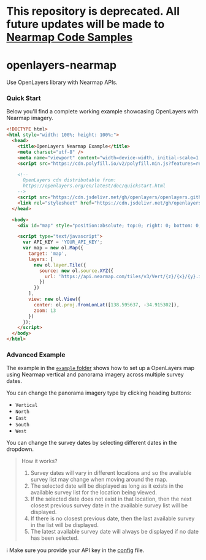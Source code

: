 # This repository is deprecated. All future updates will be made to [Nearmap Code Samples](https://github.com/nearmap/nearmap-sample-code/tree/master/openlayers)

# openlayers-nearmap
Use OpenLayers library with Nearmap APIs.

### Quick Start
Below you'll find a complete working example showcasing OpenLayers with Nearmap imagery.

```html
<!DOCTYPE html>
<html style="width: 100%; height: 100%;">
  <head>
    <title>OpenLayers Nearmap Example</title>
    <meta charset="utf-8" />
    <meta name="viewport" content="width=device-width, initial-scale=1.0">
    <script src="https://cdn.polyfill.io/v2/polyfill.min.js?features=requestAnimationFrame,Element.prototype.classList"></script>

    <!--
      OpenLayers cdn distributable from:
      https://openlayers.org/en/latest/doc/quickstart.html
    -->
    <script src="https://cdn.jsdelivr.net/gh/openlayers/openlayers.github.io@master/en/v6.1.1/build/ol.js"></script>
    <link rel="stylesheet" href="https://cdn.jsdelivr.net/gh/openlayers/openlayers.github.io@master/en/v6.1.1/css/ol.css" type="text/css">
  </head>

  <body>
    <div id="map" style="position:absolute; top:0; right: 0; bottom: 0; left:0;"></div>

    <script type="text/javascript">
      var API_KEY = 'YOUR_API_KEY';
      var map = new ol.Map({
        target: 'map',
        layers: [
          new ol.layer.Tile({
            source: new ol.source.XYZ({
              url: 'https://api.nearmap.com/tiles/v3/Vert/{z}/{x}/{y}.img?tertiary=satellite&apikey=' + API_KEY
            })
          })
        ],
        view: new ol.View({
          center: ol.proj.fromLonLat([138.595637, -34.915302]),
          zoom: 13
        })
      });
    </script>
  </body>
</html>
```

### Advanced Example

The example in the [`example` folder](./example/) shows how to set up a OpenLayers map using Nearmap vertical and panorama imagery across multiple survey dates.

You can change the panorama imagery type by clicking heading buttons:

- `Vertical`
- `North`
- `East`
- `South`
- `West`

You can change the survey dates by selecting different dates in the dropdown.

> How it works?
>
> 1. Survey dates will vary in different locations and so the available survey list may change when moving around the map. 
> 2. The selected date will be displayed as long as it exists in the available survey list for the location being viewed. 
> 3. If the selected date does not exist in that location, then the next closest previous survey date in the available survey list will be displayed.
> 4. If there is no closest previous date, then the last available survey in the list will be displayed.
> 5. The latest available survey date will always be displayed if no date has been selected.

ℹ️ Make sure you provide your API key in the [config](./example/config.js) file.
